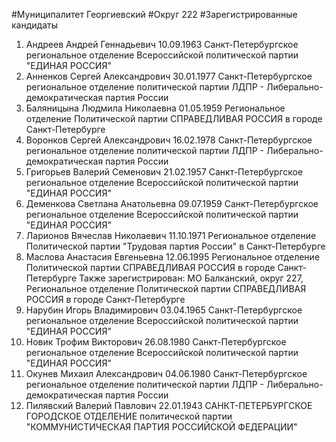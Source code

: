 #Муниципалитет
Георгиевский
#Округ
222
#Зарегистрированные кандидаты
1. Андреев Андрей Геннадьевич 10.09.1963
Санкт-Петербургское региональное отделение Всероссийской политической партии "ЕДИНАЯ РОССИЯ"
2. Анненков Сергей Александрович 30.01.1977
Санкт-Петербургское региональное отделение политической партии ЛДПР - Либерально-демократическая партия России
3. Баляницына Людмила Николаевна 01.05.1959
Региональное отделение Политической партии СПРАВЕДЛИВАЯ РОССИЯ в городе Санкт-Петербурге
4. Воронков Сергей Александрович 16.02.1978
Санкт-Петербургское региональное отделение политической партии ЛДПР - Либерально-демократическая партия России
5. Григорьев Валерий Семенович 21.02.1957
Санкт-Петербургское региональное отделение Всероссийской политической партии "ЕДИНАЯ РОССИЯ"
6. Деменкова Светлана Анатольевна 09.07.1959
Санкт-Петербургское региональное отделение Всероссийской политической партии "ЕДИНАЯ РОССИЯ"
7. Ларионов Вячеслав Николаевич 11.10.1971
Региональное отделение Политической партии "Трудовая партия России" в Санкт-Петербурге
8. Маслова Анастасия Евгеньевна 12.06.1995
Региональное отделение Политической партии СПРАВЕДЛИВАЯ РОССИЯ в городе Санкт-Петербурге
Также зарегистрирован: МО Балканский, округ 227, Региональное отделение Политической партии СПРАВЕДЛИВАЯ РОССИЯ в городе Санкт-Петербурге
9. Нарубин Игорь Владимирович 03.04.1965
Санкт-Петербургское региональное отделение Всероссийской политической партии "ЕДИНАЯ РОССИЯ"
10. Новик Трофим Викторович 26.08.1980
Санкт-Петербургское региональное отделение Всероссийской политической партии "ЕДИНАЯ РОССИЯ"
11. Окунев Михаил Александрович 04.06.1980
Санкт-Петербургское региональное отделение политической партии ЛДПР - Либерально-демократическая партия России
12. Пилявский Валерий Павлович 22.01.1943
САНКТ-ПЕТЕРБУРГСКОЕ ГОРОДСКОЕ ОТДЕЛЕНИЕ политической партии "КОММУНИСТИЧЕСКАЯ ПАРТИЯ РОССИЙСКОЙ ФЕДЕРАЦИИ"
